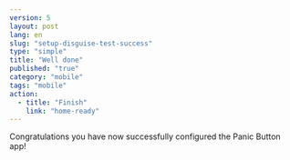 ```yaml
---
version: 5
layout: post
lang: en
slug: "setup-disguise-test-success"
type: "simple"
title: "Well done"
published: "true"
category: "mobile"
tags: "mobile"
action: 
  - title: "Finish"
    link: "home-ready"
---
```


Congratulations you have now successfully configured the Panic Button app!

